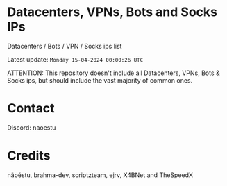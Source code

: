 # Datacenters, VPNs, Bots and Socks IPs
 
Datacenters / Bots / VPN / Socks ips list

Latest update: `Monday 15-04-2024 00:00:26 UTC` 

ATTENTION: This repository doesn't include all Datacenters, VPNs, Bots & Socks ips, 
but should include the vast majority of common ones.

# Contact
Discord: naoestu

# Credits
nãoéstu, brahma-dev, scriptzteam, ejrv, X4BNet and TheSpeedX
